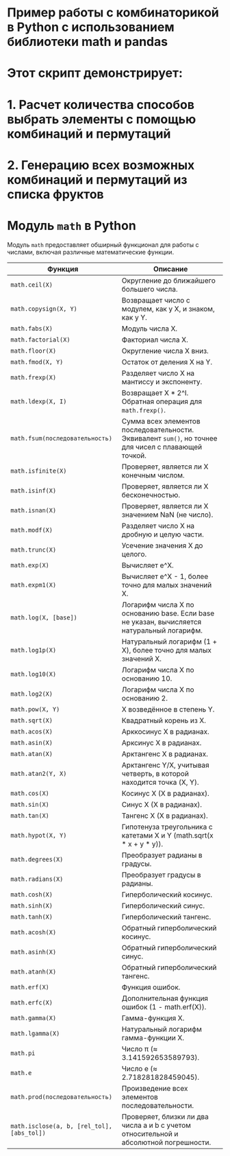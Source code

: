 # Пример работы с комбинаторикой в Python с использованием библиотеки math и pandas

# Этот скрипт демонстрирует:
# 1. Расчет количества способов выбрать элементы с помощью комбинаций и пермутаций
# 2. Генерацию всех возможных комбинаций и пермутаций из списка фруктов



# Модуль `math` в Python

Модуль `math` предоставляет обширный функционал для работы с числами, включая различные математические функции.

| Функция                          | Описание                                                                                         |
|-----------------------------------|--------------------------------------------------------------------------------------------------|
| `math.ceil(X)`                    | Округление до ближайшего большего числа.                                                        |
| `math.copysign(X, Y)`             | Возвращает число с модулем, как у X, и знаком, как у Y.                                          |
| `math.fabs(X)`                    | Модуль числа X.                                                                                 |
| `math.factorial(X)`               | Факториал числа X.                                                                               |
| `math.floor(X)`                   | Округление числа X вниз.                                                                         |
| `math.fmod(X, Y)`                 | Остаток от деления X на Y.                                                                      |
| `math.frexp(X)`                   | Разделяет число X на мантиссу и экспоненту.                                                      |
| `math.ldexp(X, I)`                | Возвращает X * 2^I. Обратная операция для `math.frexp()`.                                        |
| `math.fsum(последовательность)`   | Сумма всех элементов последовательности. Эквивалент `sum()`, но точнее для чисел с плавающей точкой.|
| `math.isfinite(X)`                | Проверяет, является ли X конечным числом.                                                       |
| `math.isinf(X)`                   | Проверяет, является ли X бесконечностью.                                                        |
| `math.isnan(X)`                   | Проверяет, является ли X значением NaN (не число).                                              |
| `math.modf(X)`                    | Разделяет число X на дробную и целую части.                                                     |
| `math.trunc(X)`                   | Усечение значения X до целого.                                                                  |
| `math.exp(X)`                     | Вычисляет e^X.                                                                                    |
| `math.expm1(X)`                   | Вычисляет e^X - 1, более точно для малых значений X.                                             |
| `math.log(X, [base])`             | Логарифм числа X по основанию base. Если base не указан, вычисляется натуральный логарифм.      |
| `math.log1p(X)`                   | Натуральный логарифм (1 + X), более точно для малых значений X.                                 |
| `math.log10(X)`                   | Логарифм числа X по основанию 10.                                                                |
| `math.log2(X)`                    | Логарифм числа X по основанию 2.                                                                 |
| `math.pow(X, Y)`                  | X возведённое в степень Y.                                                                       |
| `math.sqrt(X)`                    | Квадратный корень из X.                                                                          |
| `math.acos(X)`                    | Арккосинус X в радианах.                                                                         |
| `math.asin(X)`                    | Арксинус X в радианах.                                                                           |
| `math.atan(X)`                    | Арктангенс X в радианах.                                                                         |
| `math.atan2(Y, X)`                | Арктангенс Y/X, учитывая четверть, в которой находится точка (X, Y).                             |
| `math.cos(X)`                     | Косинус X (X в радианах).                                                                        |
| `math.sin(X)`                     | Синус X (X в радианах).                                                                          |
| `math.tan(X)`                     | Тангенс X (X в радианах).                                                                        |
| `math.hypot(X, Y)`                | Гипотенуза треугольника с катетами X и Y (math.sqrt(x * x + y * y)).                             |
| `math.degrees(X)`                 | Преобразует радианы в градусы.                                                                   |
| `math.radians(X)`                 | Преобразует градусы в радианы.                                                                   |
| `math.cosh(X)`                    | Гиперболический косинус.                                                                         |
| `math.sinh(X)`                    | Гиперболический синус.                                                                           |
| `math.tanh(X)`                    | Гиперболический тангенс.                                                                         |
| `math.acosh(X)`                   | Обратный гиперболический косинус.                                                                |
| `math.asinh(X)`                   | Обратный гиперболический синус.                                                                  |
| `math.atanh(X)`                   | Обратный гиперболический тангенс.                                                                |
| `math.erf(X)`                     | Функция ошибок.                                                                                 |
| `math.erfc(X)`                    | Дополнительная функция ошибок (1 - math.erf(X)).                                                 |
| `math.gamma(X)`                   | Гамма-функция X.                                                                                 |
| `math.lgamma(X)`                  | Натуральный логарифм гамма-функции X.                                                           |
| `math.pi`                         | Число π (≈ 3.141592653589793).                                                                   |
| `math.e`                          | Число e (≈ 2.718281828459045).                                                                   |
| `math.prod(последовательность)`   | Произведение всех элементов последовательности.                                                 |
| `math.isclose(a, b, [rel_tol], [abs_tol])` | Проверяет, близки ли два числа a и b с учетом относительной и абсолютной погрешности. |
